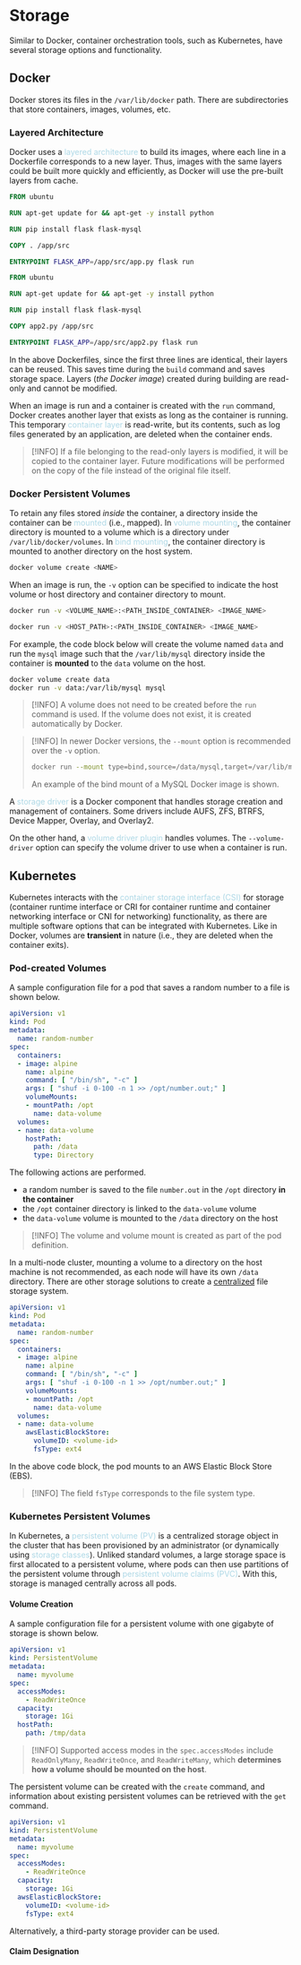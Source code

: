# Storage
Similar to Docker, container orchestration tools, such as Kubernetes, have several storage options and functionality.

## Docker
Docker stores its files in the `/var/lib/docker` path. There are subdirectories that store containers, images, volumes, etc.

### Layered Architecture
Docker uses a <span style = "color:lightblue">layered architecture</span> to build its images, where each line in a Dockerfile corresponds to a new layer. Thus, images with the same layers could be built more quickly and efficiently, as Docker will use the pre-built layers from cache.

```Dockerfile
FROM ubuntu

RUN apt-get update for && apt-get -y install python

RUN pip install flask flask-mysql

COPY . /app/src

ENTRYPOINT FLASK_APP=/app/src/app.py flask run
```

```Dockerfile
FROM ubuntu

RUN apt-get update for && apt-get -y install python

RUN pip install flask flask-mysql

COPY app2.py /app/src

ENTRYPOINT FLASK_APP=/app/src/app2.py flask run
```

In the above Dockerfiles, since the first three lines are identical, their layers can be reused. This saves time during the `build` command and saves storage space. Layers (*the Docker image*) created during building are read-only and cannot be modified.

When an image is run and a container is created with the `run` command, Docker creates another layer that exists as long as the container is running. This temporary <span style = "color:lightblue">container layer</span> is read-write, but its contents, such as log files generated by an application, are deleted when the container ends.

> [!INFO]
> If a file belonging to the read-only layers is modified, it will be copied to the container layer. Future modifications will be performed on the copy of the file instead of the original file itself.

### Docker Persistent Volumes
To retain any files stored *inside* the container, a directory inside the container can be <span style = "color:lightblue">mounted</span> (i.e., mapped). In <span style = "color:lightblue">volume mounting</span>, the container directory is mounted to a volume which is a directory under `/var/lib/docker/volumes`. In <span style = "color:lightblue">bind mounting</span>, the container directory is mounted to another directory on the host system.

```bash
docker volume create <NAME>
```

When an image is run, the `-v` option can be specified to indicate the host volume or host directory and container directory to mount.

```bash
docker run -v <VOLUME_NAME>:<PATH_INSIDE_CONTAINER> <IMAGE_NAME>
```

```bash
docker run -v <HOST_PATH>:<PATH_INSIDE_CONTAINER> <IMAGE_NAME>
```

For example, the code block below will create the volume named `data` and run the `mysql` image such that the `/var/lib/mysql` directory inside the container is **mounted** to the `data` volume on the host.

```bash
docker volume create data
docker run -v data:/var/lib/mysql mysql
```

> [!INFO]
> A volume does not need to be created before the `run` command is used. If the volume does not exist, it is created automatically by Docker.

> [!INFO]
> In newer Docker versions, the `--mount` option is recommended over the `-v` option.
> ```bash
> docker run --mount type=bind,source=/data/mysql,target=/var/lib/mysql mysql
> ```
> An example of the bind mount of a MySQL Docker image is shown.

A <span style = "color:lightblue">storage driver</span> is a Docker component that handles storage creation and management of containers. Some drivers include AUFS, ZFS, BTRFS, Device Mapper, Overlay, and Overlay2.

On the other hand, a <span style = "color:lightblue">volume driver plugin</span> handles volumes. The `--volume-driver` option can specify the volume driver to use when a container is run.

## Kubernetes
Kubernetes interacts with the <span style = "color:lightblue">container storage interface (CSI)</span> for storage (container runtime interface or CRI for container runtime and container networking interface or CNI for networking) functionality, as there are multiple software options that can be integrated with Kubernetes. Like in Docker, volumes are **transient** in nature (i.e., they are deleted when the container exits).

### Pod-created Volumes

A sample configuration file for a pod that saves a random number to a file is shown below.

```yaml
apiVersion: v1
kind: Pod
metadata:
  name: random-number
spec:
  containers:
  - image: alpine
    name: alpine
    command: [ "/bin/sh", "-c" ]
    args: [ "shuf -i 0-100 -n 1 >> /opt/number.out;" ]
    volumeMounts:
    - mountPath: /opt
      name: data-volume
  volumes:
  - name: data-volume
    hostPath:
      path: /data
      type: Directory
```

The following actions are performed.
- a random number is saved to the file `number.out` in the `/opt` directory **in the container**
- the `/opt` container directory is linked to the `data-volume` volume
- the `data-volume` volume is mounted to the `/data` directory on the host

> [!INFO]
> The volume and volume mount is created as part of the pod definition.

In a multi-node cluster, mounting a volume to a directory on the host machine is not recommended, as each node will have its own `/data` directory. There are other storage solutions to create a <u>centralized</u> file storage system.

```yaml
apiVersion: v1
kind: Pod
metadata:
  name: random-number
spec:
  containers:
  - image: alpine
    name: alpine
    command: [ "/bin/sh", "-c" ]
    args: [ "shuf -i 0-100 -n 1 >> /opt/number.out;" ]
    volumeMounts:
    - mountPath: /opt
      name: data-volume
  volumes:
  - name: data-volume
    awsElasticBlockStore:
      volumeID: <volume-id>
      fsType: ext4
```

In the above code block, the pod mounts to an AWS Elastic Block Store (EBS).

> [!INFO]
> The field `fsType` corresponds to the file system type.

### Kubernetes Persistent Volumes

In Kubernetes, a <span style = "color:lightblue">persistent volume (PV)</span> is a centralized storage object in the cluster that has been provisioned by an administrator (or dynamically using <span style = "color:lightblue">storage classes</span>). Unliked standard volumes, a large storage space is first allocated to a persistent volume, where pods can then use partitions of the persistent volume through <span style = "color:lightblue">persistent volume claims (PVC)</span>. With this, storage is managed centrally across all pods.

#### Volume Creation

A sample configuration file for a persistent volume with one gigabyte of storage is shown below.

```yaml
apiVersion: v1
kind: PersistentVolume
metadata:
  name: myvolume
spec:
  accessModes:
    - ReadWriteOnce
  capacity:
    storage: 1Gi
  hostPath:
    path: /tmp/data
```

> [!INFO]
> Supported access modes in the `spec.accessModes` include `ReadOnlyMany`, `ReadWriteOnce`, and `ReadWriteMany`, which **determines how a volume should be mounted on the host**.

The persistent volume can be created with the `create` command, and information about existing persistent volumes can be retrieved with the `get` command.

```yaml
apiVersion: v1
kind: PersistentVolume
metadata:
  name: myvolume
spec:
  accessModes:
    - ReadWriteOnce
  capacity:
    storage: 1Gi
  awsElasticBlockStore:
    volumeID: <volume-id>
    fsType: ext4
```

Alternatively, a third-party storage provider can be used.

#### Claim Designation
